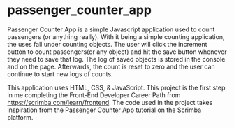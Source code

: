 # passenger_counter_app

Passenger Counter App is a simple Javascript application used to count passengers (or anything really). With it being a simple counting application, the uses fall under counting objects.
The user will click the increment button to count passengers(or any object) and hit the save button whenever they need to save that log. The log of saved objects is stored in the console and 
on the page. Afterwards, the count is reset to zero and the user can continue to start new logs of counts.

This application uses HTML, CSS, & JavaScript. This project is the first step in me completing the Front-End Developer Career Path from https://scrimba.com/learn/frontend. 
The code used in the project takes inspiration from the Passenger Counter App tutorial on the Scrimba platform.


